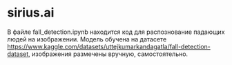 # sirius.ai
В файле fall_detection.ipynb находится код для распознование падающих людей на изображении.
Модель обучена на датасете https://www.kaggle.com/datasets/uttejkumarkandagatla/fall-detection-dataset, изображения размечены вручную, самостоятельно.
